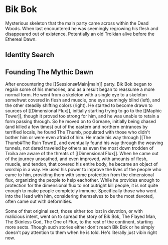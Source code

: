 # Bik Bok
Mysterious skeleton that the main party came across within the Dead Woods. When last encountered he was seemingly regrowing his flesh and disappeared out of existence. Potentially an old Troikian alive before the Ethereal Dawn.

## Identity Search
## Founding The Mythic Dawn
After encountering the [[Sessions#Main|main]] party. Bik Bok began to regain some of his memories, and as a result began to reassume a more normal form. He went from a skeleton with a single eye to a skeleton somehwat covered in flesh and muscle, one eye seemingly blind (left), and the other steadily shifting colors (right). He started to become drawn to sources of [[Dimensional Flux]], initially starting trying to go to the [[Maphic Tower]], though it proved too strong for him, and he was unable to retain a form passing through. So he moved on to Goreane, initially being chased (and killed a few times) out of the eastern and northern entrances by terrified locals, he found The Thumb, populated with those who didn't bother him or were even afraid of him. He made his way through [[The Thumb#The Ruin Town]], and eventually found his way through the weaving tunnels, not dared traveled by others as even the most down trodden of Troika are aware of the threats of [[Dimensional Flux]]. When he came out of the journey unscathed, and even improved, with amounts of flesh, muscle, and tendon, that covered his entire body, he became an object of worship in a way. He used his power to improve the lives of the people who came to him, providing them with some protection from the dimensional flux, organizing the people to help eachother. While he provides enough to protection for the dimensional flux to not outright kill people, it is not quite enough to make people completely immune. Specifically those who went into the Head with him, considering themselves to be the most devoted, often came out with deformities.

Some of that original sect, those either too lost in devotion, or with malicious intent, went on to spread the story of Bik Bok, The Flayed Man, The Skinless God, The One of Flux, to the rest of the continent, starting more sects. Though such stories either don't reach Bik Bok or he simply doesn't pay attention to them when he is told. He's literally just vibin right now.
